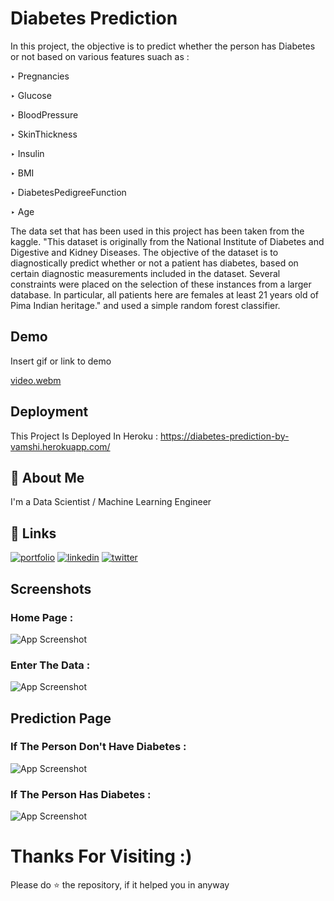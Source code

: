 
# Diabetes Prediction


In this project, the objective is to predict whether the person has Diabetes or not based on various features suach as :

‣ Pregnancies	

‣ Glucose	

‣ BloodPressure	

‣ SkinThickness

‣ Insulin	

‣ BMI	

‣ DiabetesPedigreeFunction	

‣ Age

 The data set that has been used in this project has been taken from the kaggle. "This dataset is originally from the National Institute of Diabetes and Digestive and Kidney Diseases. The objective of the dataset is to diagnostically predict whether or not a patient has diabetes, based on certain diagnostic measurements included in the dataset. Several constraints were placed on the selection of these instances from a larger database. In particular, all patients here are females at least 21 years old of Pima Indian heritage." and used a simple random forest classifier.
 
 
## Demo

Insert gif or link to demo

[video.webm](https://user-images.githubusercontent.com/89390696/178423737-502fd348-1290-4baf-82de-5457cf005b0a.webm)

## Deployment

This Project Is Deployed In Heroku : https://diabetes-prediction-by-vamshi.herokuapp.com/




## 🚀 About Me
I'm a Data Scientist / Machine Learning Engineer


## 🔗 Links
[![portfolio](https://img.shields.io/badge/Github-000?style=for-the-badge&logo=github&logoColor=white)](https://github.com/Kollipati)
[![linkedin](https://img.shields.io/badge/linkedin-0A66C2?style=for-the-badge&logo=linkedin&logoColor=white)](https://www.linkedin.com/in/vamshi-chowdary-aa8208219)
[![twitter](https://img.shields.io/badge/instagram-1DA1F2?style=for-the-badge&logo=instagram&logoColor=white)](https://instagram.com/_mr_vamshi__46_?igshid=YmMyMTA2M2Y=)



## Screenshots


### Home Page :


![App Screenshot](https://user-images.githubusercontent.com/89390696/178424232-707f6f3a-a266-44fe-b3d0-619890e6dcc3.png)


### Enter The Data :


![App Screenshot](https://user-images.githubusercontent.com/89390696/178424577-5afdb025-9646-4c04-adbe-fb0243f8b7cc.png)


## Prediction Page 


### If The Person Don't Have Diabetes :

![App Screenshot](https://user-images.githubusercontent.com/89390696/178424725-7ae44df8-5328-4831-83b9-26fbd0ac2f17.png)


### If The Person Has Diabetes :

![App Screenshot](https://user-images.githubusercontent.com/89390696/178425218-0f353698-1f69-48b4-bf63-695df7a3d90b.png)




# Thanks For Visiting :) 

Please do ⭐ the repository, if it helped you in anyway
